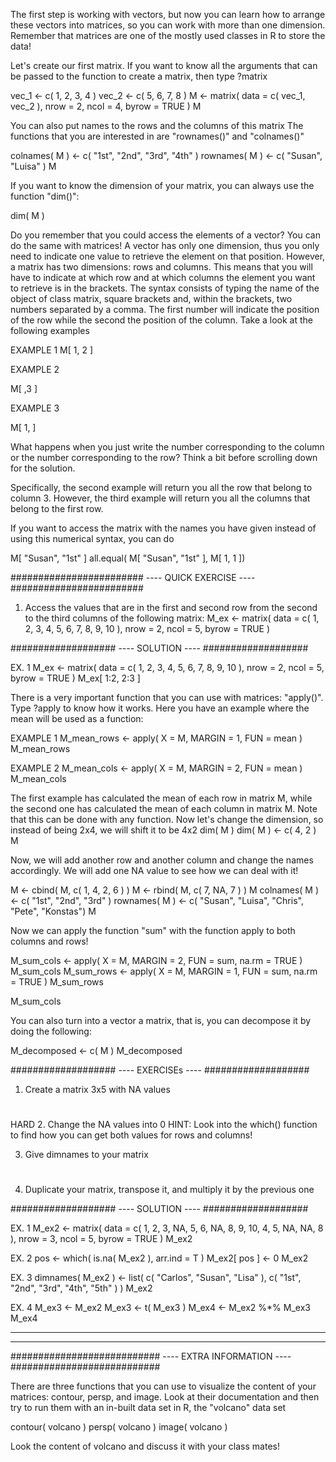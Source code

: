 The first step is working with vectors, but now you can learn how to
arrange these vectors into matrices, so you can work with more than
one dimension. Remember that matrices are one of the mostly used classes
in R to store the data! 

Let's create our first matrix. If you want to know all the arguments
that can be passed to the function to create a matrix, then type
?matrix

vec_1 <- c( 1, 2, 3, 4 )
vec_2 <- c( 5, 6, 7, 8 )
M <- matrix( data = c( vec_1, vec_2 ),
             nrow = 2, ncol = 4, byrow = TRUE )
M

You can also put names to the rows and the columns of this matrix
The functions that you are interested in are "rownames()" and
"colnames()"

colnames( M ) <- c( "1st", "2nd", "3rd", "4th" )
rownames( M ) <- c( "Susan", "Luisa" )
M

If you want to know the dimension of your matrix, you can
always use the function "dim()":

dim( M )

Do you remember that you could access the elements of a vector?
You can do the same with matrices! A vector has only one dimension,
thus you only need to indicate one value to retrieve the element
on that position.
However, a matrix has two dimensions: rows and columns.
This means that you will have to indicate at which row and at which
columns the element you want to retrieve is in the brackets.
The syntax consists of typing the name of the object of class 
matrix, square brackets and, within the brackets, two numbers
separated by a comma. The first number will indicate the position
of the row while the second the position of the column.
Take a look at the following examples

EXAMPLE 1 
M[ 1, 2 ]

EXAMPLE 2

M[ ,3 ]

EXAMPLE 3

M[ 1, ]

What happens when you just write the number corresponding to the
column or the number corresponding to the row? Think a bit before
scrolling down for the solution.

Specifically, the second example will return you all the row that 
belong to column 3. However, the third example will return you
all the columns that belong to the first row.

If you want to access the matrix with the names you have given 
instead of using this numerical syntax, you can do

M[ "Susan", "1st" ]
all.equal( M[ "Susan", "1st" ], M[ 1, 1 ])


########################
---- QUICK EXERCISE ----
########################

1. Access the values that are in the first and second row from the
   second to the third columns of the following matrix:
   M_ex <- matrix( data = c( 1, 2, 3, 4, 5, 6, 7, 8, 9, 10 ),
                   nrow = 2, 
                   ncol = 5,
                   byrow = TRUE )

###################
---- SOLUTION  ----
###################

EX. 1
M_ex <- matrix( data = c( 1, 2, 3, 4, 5, 6, 7, 8, 9, 10 ),
                nrow = 2, 
                ncol = 5,
                byrow = TRUE )
M_ex[ 1:2, 2:3 ]

There is a very important function that you can use with matrices:
"apply()". Type ?apply to know how it works.
Here you have an example where the mean will be used as a 
function:

EXAMPLE 1 
M_mean_rows <- apply( X = M, MARGIN = 1, FUN = mean )
M_mean_rows

EXAMPLE 2
M_mean_cols <- apply( X = M, MARGIN = 2, FUN = mean )
M_mean_cols

The first example has calculated the mean of each row in matrix
M, while the second one has calculated the mean of each column
in matrix M. Note that this can be done with any function. 
Now let's change the dimension, so instead of being 2x4, we will
shift it to be 4x2
dim( M )
dim( M ) <- c( 4, 2 )
M

Now, we will add another row and another column and change
the names accordingly. We will add one NA value to see how
we can deal with it!

M <- cbind( M, c( 1, 4, 2, 6 ) )
M <- rbind( M, c( 7, NA, 7 ) )
M
colnames( M ) <- c( "1st", "2nd", "3rd" )
rownames( M ) <- c( "Susan", "Luisa", "Chris",
                    "Pete", "Konstas")
M

Now we can apply the function "sum" with the function
apply to both columns and rows!

M_sum_cols <- apply( X = M, MARGIN = 2,
                          FUN = sum, na.rm = TRUE )
M_sum_cols
M_sum_rows <- apply( X = M, MARGIN = 1,
                     FUN = sum, na.rm = TRUE )
M_sum_rows

M_sum_cols

You can also turn into a vector a matrix, that is, 
you can decompose it by doing the following:

M_decomposed <- c( M )
M_decomposed

###################
---- EXERCISEs ----
###################

1. Create a matrix 3x5 with NA values
#
HARD 2. Change the NA values into 0
        HINT: Look into the which() function to find how you
              can get both values for rows and columns!

3. Give dimnames to your matrix
#
4. Duplicate your matrix, transpose it,
   and multiply it by the previous one

###################
---- SOLUTION  ----
###################

EX. 1
M_ex2 <- matrix( data = c( 1, 2, 3, NA, 5,
                           6, NA, 8, 9, 10,
                           4, 5, NA, NA, 8 ),
                nrow = 3, 
                ncol = 5,
                byrow = TRUE )
M_ex2 

EX. 2
pos <- which( is.na( M_ex2 ), arr.ind = T )
M_ex2[ pos ] <- 0
M_ex2

EX. 3
dimnames( M_ex2 ) <- list( c( "Carlos", "Susan", "Lisa" ),
                         c( "1st", "2nd", "3rd", "4th", "5th" ) )
M_ex2

EX. 4 
M_ex3 <- M_ex2
M_ex3 <- t( M_ex3 )
M_ex4 <- M_ex2 %*% M_ex3
M_ex4 

----------------
---------------

###########################
---- EXTRA INFORMATION ----
###########################

There are three functions that you can use to visualize the
content of your matrices: contour, persp, and image. 
Look at their documentation and then try to run them with 
an in-built data set in R, the "volcano" data set

contour( volcano )
persp( volcano )
image( volcano )

Look the content of volcano and discuss it with your class mates!

